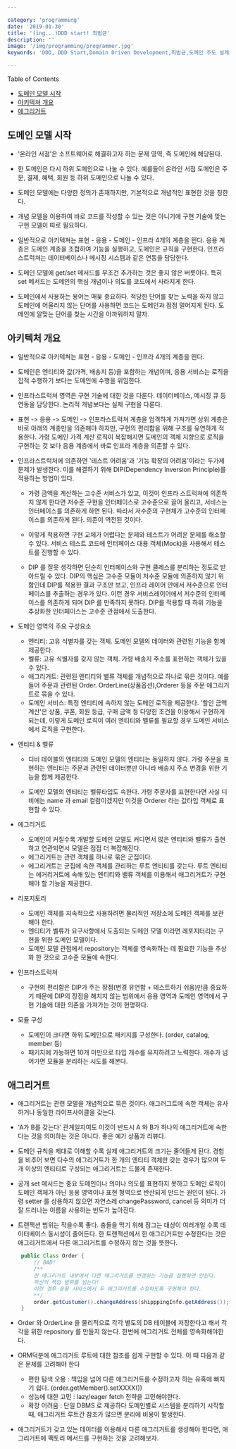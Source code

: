 ```yaml
---

category: 'programming'
date: '2019-01-30'
title: '(ing...)DDD start! 최범균'
description: ''
image: '/img/programming/programmer.jpg'
keywords: 'DDD, DDD Start,Domain Driven Development,최범균,도메인 주도 설계'

---
```


Table of Contents
- [도메인 모델 시작](#1)
- [아키텍쳐 개요](#2)
- [애그리거트](#3)

## <a name="1"></a> 도메인 모델 시작

- '온라인 서점'은 소프트웨어로 해결하고자 하는 문제 영역, 즉 도메인에 해당된다.

- 한 도메인은 다시 하위 도메인으로 나눌 수 있다. 예를들어 온라인 서점 도메인은 주문, 결제, 혜택, 회원 등 하위 도메인으로 나눌 수 있다.

- 도메인 모델에는 다양한 정의가 존재하지만, 기본적으로 개념적인 표현한 것을 칭한다.

- 개념 모델을 이용하여 바로 코드를 작성할 수 있는 것은 아니기에 구현 기술에 맞는 구현 모델이 따로 필요하다.

- 일반적으로 아키텍쳐는 표현 - 응용 - 도메인 - 인프라 4개의 계층을 띈다. 응용 계층은 도메인 계층을 조합하여 기능을 실행하고, 도메인은 규칙을 구현한다. 인프라스트럭쳐는 데이터베이스나 메시징 시스템과 같은 연동을 담당한다.

- 도메인 모델에 get/set 메서드를 무조건 추가하는 것은 좋지 않은 버릇이다. 특히 set 메서드는 도메인의 핵심 개념이나 의도를 코드에서 사라지게 한다.

- 도메인에서 사용하는 용어는 매웆 중요하다. 적당한 단어를 찾는 노력을 하지 않고 도메인에 어울리지 않는 단어를 사용하면 코드는 도메인과 점점 멀어지게 된다. 도메인에 알맞는 단어를 찾는 시간을 아까워하지 말자.

## <a name="2"></a> 아키텍처 개요

- 일반적으로 아키텍쳐는 표현 - 응용 - 도메인 - 인프라 4개의 계층을 띈다.

- 도메인은 엔티티와 값(가격, 배송지 등)을 포함하는 개념이며, 응용 서비스는 로직을 집적 수행하기 보다는 도메인에 수행을 위임한다.

- 인프라스트럭쳐 영역은 구현 기술에 대한 것을 다룬다. 데이터베이스, 메시징 큐 등 연동을 담당한다. 논리적 개념보다는 실제 구현을 다룬다.

- 표현 -> 응용 -> 도메인 -> 인프라스트럭쳐 계층을 엄격하게 가져가면 상위 계층은 바로 아래의 계층만을 의존해야 하지만, 구현의 편리함을 위해 구조를 유연하게 적용한다. 가령 도메인 가격 계산 로직이 복잡해지면 도메인의 객체 지향으로 로직을 구현하는 것 보다 응용 계층에서 바로 인프라 계층을 의존할 수 있다.

- 인프라스트럭처에 의존하면 '테스트 어려움'과 '기능 확장의 어려움'이라는 두가제 문제가 발생한다. 이를 해결하기 위해 DIP(Dependency Inversion Principle)를 적용하는 방법이 있다.

    - 가령 금액을 계산하는 고수준 서비스가 있고, 이것이 인프라 스트럭쳐에 의존하지 않게 한다면 저수준 구현을 인터페이스로 고수준으로 끌어 올리고, 서비스는 인터페이스를 의존하게 하면 된다. 따라서 저수준의 구현체가 고수준의 인터페이스를 의존하게 된다. 의존이 역전된 것이다.

    - 이렇게 적용하면 구현 교체가 어렵다는 문제와 테스트가 어려운 문제를 해소할 수 있다. 서비스 테스트 코드에 인터페이스 대용 객체(Mock)을 사용해서 테스트를 진행할 수 있다.

    - DIP 를 잘못 생각하면 단순히 인터페이스와 구현 클레스를 분리하는 정도로 받아드릴 수 있다. DIP의 핵심은 고수준 모듈이 저수준 모듈에 의존하지 않기 위함인데 DIP를 적용한 결과 구조만 보고, 인프라 레이어 안에서 저수준으로 인터페이스를 추출하는 경우가 있다. 이런 경우 서비스레이어에서 저수준의 인터페이스를 의존하게 되며 DIP 를 만족하지 못하다. DIP를 적용할 때 하위 기능을 추상화한 인터페이스는 고수준 관점에서 도출한다.

- 도메인 영역의 주요 구성요소 
    - 엔티티: 고유 식별자를 갖는 객체. 도메인 모델의 데이터와 관련된 기능을 함께 제공한다.
    - 벨류: 고유 식별자를 갖지 않는 객체. 가령 배송지 주소를 표현하는 객체가 있을 수 있다.
    - 애그리거트: 관련된 엔티티와 밸류 객체를 개념적으로 하나로 묶은 것이다. 예를들어 주문과 관련된 Order. OrderLine(상품옵션),Orderer 등을 주문 애그리거트로 묶을 수 있다.
    - 도메인 서비스: 특정 엔티티에 속하지 않는 도메인 로직을 제공한다. '할인 금액 계산'은 상품, 쿠폰, 회원 등급, 구매 금액 등 다양한 조건을 이용해서 구현하게 되는데, 이렇게 도메인 로직이 여러 엔티티와 벨류를 필요할 경우 도메인 서비스에서 로직을 구현한다.

- 엔티티 & 벨류
    - 디비 테이블의 엔티티와 도메인 모델의 엔티티는 동일하지 않다. 가령 주문을 표현하는 엔티티는 주문과 관련된 데이터뿐만 아니라 배송지 주소 변경을 위한 기능을 함께 제공한다.

    - 도메인 모델의 엔티티는 벨류타입도 속한다. 가령 주문자를 표현한다면 사실 디비에는 name 과 email 컬럼이겠지만 이것을 Orderer 라는 값타입 객체로 표현할 수 있다.

- 에그리거트
    - 도메인이 커질수록 개발할 도메인 모델도 커디면서 많은 엔티티와 밸류가 출현하고 연관되면서 모델은 점점 더 복잡해진다.
    - 에그리거트는 관련 객체를 하나로 묶은 군집이다.
    - 에그리거트는 군집에 속한 객체를 관리하는 루트 엔티티를 갖는다. 루트 엔티티는 에거리거트에 속해 있는 엔티티와 밸류 객체를 이용해서 애그리거트가 구현해야 할 기능을 제공한다.
    
- 리포지토리
    - 도메인 객체를 지속적으로 사용하려면 물리적인 저장소에 도메인 객체를 보관해야 한다.
    - 엔티티가 벨류가 요구사항에서 도출되는 도메인 모델 이라면 레포지터리는 구현을 위한 도메인 모델이다.
    - 도메인 모델 관점에서 repository는 객체를 영속화하는 데 필요한 기능을 추상화 한 것으로 고수준 모듈에 속한다.

- 인프라스트럭쳐
    - 구현의 편리함은 DIP가 주는 장점(변경 유연함 + 테스트하기 쉬움)만큼 중요하기 때문에 DIP의 장점을 해치지 않는 범위에서 응용 영역과 도메인 영역에서 구현 기술에 대한 의존을 가져가는 것이 현명하다.

- 모듈 구성
    - 도메인이 크다면 하위 도메인으로 패키지를 구성한다. (order, catalog, member 등)
    - 패키지에 가능하면 10개 미만으로 타입 개수를 유지하려고 노력한다. 개수가 넘어가면 모듈을 분리하는 시도를 해본다.

## <a name="3"></a> 애그리거트

- 애그리거트는 관련 모델을 개념적으로 묶은 것이다. 애그러그트에 속한 객체는 유사하거나 동일한 라이프사이클을 갖는다. 

- 'A가 B를 갖는다' 관계일지여도 이것이 반드시 A 와 B가 하나의 애그리거트에 속한다는 것을 의미하는 것은 아니다. 좋은 예가 상품과 리뷰다.

- 도메인 규칙을 제대로 이해할 수록 실제 애그리거트의 크기는 줄어들게 된다. 경험을 비추어 보면 다수의 애그리거트가 한 개의 엔티티 객체만 갖는 경우가 많으며 두 개 이상의 엔티티로 구성되는 애그리거트는 드물게 존재한다.

- 공개 set 메서드는 중요 도메인이나 의미나 의도를 표현하지 못하고 도메인 로직이 도메인 객체가 아닌 응용 영역이나 표현 형역으로 반산되게 만드는 원인이 된다. 가령 setter 를 상용하지 않으면 자연스레 changePassword, cancel 등 의미가 더 잘 드러나는 이름을 사용하는 빈도가 높아진다.

- 트랜잭션 범위는 작을수록 좋다. 충돌을 막기 위해 잠그는 대상이 여러개일 수록 데이터베이스 동시성이 줄어든다. 한 트랜잭션에서 한 애그리거트만 수정한다는 것은 애그리거트에서 다른 애그리거트를 수정하지 않는 것을 뜻한다.
   ```java
    public Class Order {
        // BAD!
        /**
        한 애그리거트 내부에서 다른 애그리거트를 변경하는 기능을 실행하면 안된다.
        자신의 책임 범위를 넘는다!
        이런 경우 응용 서비스에서 두 애그리거트를 수정하도록 구현해야 한다.
        **/
        order.getCustumer().changeAddress(shipppingInfo.getAddress());
    }
    ```

- Order 와 OrderLine 을 물리적으로 각각 별도의 DB 테이블에 저장한다고 해서 각각을 위한 repository 를 만들지 않는다. 한번에 애그리거트 전체를 영속화해야한다.

- ORM덕분에 애그리거트 루트에 대한 참조를 쉽게 구현할 수 있다. 이 때 다음과 같은 문제를 고려해야 한다
    - 편한 탐색 오용 : 책임을 넘어 다른 애그리거트를 수정하고자 하는 유혹에 빠지기 쉽다. (order.getMember().setXXXX())
    - 성능에 대한 고민 : lazy/eager fetch 전략을 고민해야한다.
    - 확장 어려움 : 단일 DBMS 로 제공하다 도메인별로 시스템을 분리하기 시작할 때, 애그리거트 루트간 참조가 많으면 분리에 비용이 발생한다.

- 애그리거트가 갖고 있는 데이터를 이용해서 다른 애그리거트를 생성해야 한다면, 애그리거트에 팩토리 메서드를 구현하는 것을 고려해보자.
